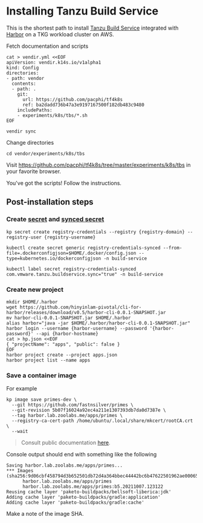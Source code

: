# Installing Tanzu Build Service

This is the shortest path to install [Tanzu Build Service](https://docs.pivotal.io/build-service/1-2/installing.html) integrated with [Harbor](HARBOR.md) on a TKG workload cluster on AWS.

Fetch documentation and scripts

```
cat > vendir.yml <<EOF
apiVersion: vendir.k14s.io/v1alpha1
kind: Config
directories:
- path: vendor
  contents:
  - path: .
    git:
      url: https://github.com/pacphi/tf4k8s
      ref: ba2dadd736b47a3e9197167500f182db483c9480
    includePaths:
    - experiments/k8s/tbs/*.sh
EOF

vendir sync
```

Change directories

```
cd vendor/experiments/k8s/tbs
```

Visit https://github.com/pacphi/tf4k8s/tree/master/experiments/k8s/tbs in your favorite browser.

You've got the scripts!  Follow the instructions.


## Post-installation steps

### Create [secret](https://docs.pivotal.io/build-service/1-2/managing-secrets.html#registry-secret) and [synced secret](https://docs.pivotal.io/build-service/1-2/synced-secrets.html)

```
kp secret create registry-credentials --registry {registry-domain} --registry-user {registry-username}

kubectl create secret generic registry-credentials-synced --from-file=.dockerconfigjson=$HOME/.docker/config.json --type=kubernetes.io/dockerconfigjson -n build-service

kubectl label secret registry-credentials-synced com.vmware.tanzu.buildservice.sync="true" -n build-service
```

### Create new project

```
mkdir $HOME/.harbor
wget https://github.com/hinyinlam-pivotal/cli-for-harbor/releases/download/v0.5/harbor-cli-0.0.1-SNAPSHOT.jar
mv harbor-cli-0.0.1-SNAPSHOT.jar $HOME/.harbor
alias harbor="java -jar $HOME/.harbor/harbor-cli-0.0.1-SNAPSHOT.jar"
harbor login --username {harbor-username} --password '{harbor-password}' --api {harbor-hostname}
cat > hp.json <<EOF
{ "projectName": "apps", "public": false }
EOF
harbor project create --project apps.json
harbor project list --name apps
```

### Save a container image

For example

```
kp image save primes-dev \
  --git https://github.com/fastnsilver/primes \
  --git-revision 5b07f16024a92ec4a211e1307393db7da0d7387e \
  --tag harbor.lab.zoolabs.me/apps/primes \
  --registry-ca-cert-path /home/ubuntu/.local/share/mkcert/rootCA.crt \
  --wait
```
> Consult public documentation [here](https://docs.pivotal.io/build-service/1-2/managing-images.html#save-image).

Console output should end with something like the following

```
Saving harbor.lab.zoolabs.me/apps/primes...
*** Images (sha256:9d06cbf458794d3b652501db72d4a364bbec44442bc6b47622501962ae000656):
      harbor.lab.zoolabs.me/apps/primes
      harbor.lab.zoolabs.me/apps/primes:b5.20211007.123122
Reusing cache layer 'paketo-buildpacks/bellsoft-liberica:jdk'
Adding cache layer 'paketo-buildpacks/gradle:application'
Adding cache layer 'paketo-buildpacks/gradle:cache'
```

Make a note of the image SHA.
